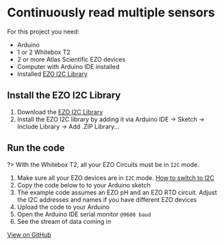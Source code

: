 # <i class="fas fa-code"></i> Continuously read multiple sensors

For this project you need:
* Arduino
* 1 or 2 Whitebox T2
* 2 or more Atlas Scientific EZO devices
* Computer with Arduino IDE installed
* Installed [<i class="fas fa-file-download"></i> EZO I2C Library](https://github.com/Atlas-Scientific/Ezo_I2c_lib/archive/master.zip)

## Install the EZO I2C Library
1. Download the [<i class="fas fa-file-download"></i> EZO I2C Library](https://github.com/Atlas-Scientific/Ezo_I2c_lib/archive/master.zip)
1. Install the EZO I2C library by adding it via Arduino IDE -> Sketch -> Include Library -> Add .ZIP Library...

## Run the code
?> With the Whitebox T2, all your EZO Circuits must be in `I2C` mode.

1. Make sure all your EZO devices are in `I2C` mode. [How to switch to I2C](protocols.md)
1. Copy the code below to to your Arduino sketch
1. The example code assumes an EZO pH and an EZO RTD circuit. Adjust the I2C addresses and names if you have different EZO devices
1. Upload the code to your Arduino
1. Open the Arduino IDE serial monitor `@9600 baud`
1. See the stream of data coming in

[](https://raw.githubusercontent.com/whitebox-labs/whitebox-arduino-example-code/main/continuous/continuous.ino ':include :type=code arduino')

[<i class="fab fa-github"></i> View on GitHub](https://github.com/whitebox-labs/whitebox-arduino-example-code/blob/main/continuous/continuous.ino)
